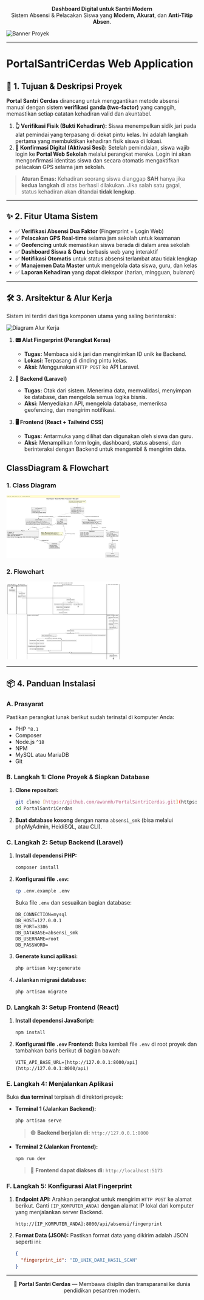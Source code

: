 <p align="center">
  <b>Dashboard Digital untuk Santri Modern</b><br/>
  Sistem Absensi & Pelacakan Siswa yang <b>Modern</b>, <b>Akurat</b>, dan <b>Anti-Titip Absen</b>.
</p>


![Banner Proyek](https://placehold.co/1000x300/3498db/ffffff?text=Portal+Santri+Cerdas+-+Sistem+Absensi+Modern)

---
# PortalSantriCerdas Web Application

## 🎯 1. Tujuan & Deskripsi Proyek

**Portal Santri Cerdas** dirancang untuk menggantikan metode absensi manual dengan sistem **verifikasi ganda (two-factor)** yang canggih, memastikan setiap catatan kehadiran valid dan akuntabel.

1.  **👆 Verifikasi Fisik (Bukti Kehadiran):** Siswa menempelkan sidik jari pada alat pemindai yang terpasang di dekat pintu kelas. Ini adalah langkah pertama yang membuktikan kehadiran fisik siswa di lokasi.
2.  **📱 Konfirmasi Digital (Aktivasi Sesi):** Setelah pemindaian, siswa wajib login ke **Portal Web Sekolah** melalui perangkat mereka. Login ini akan mengonfirmasi identitas siswa dan secara otomatis mengaktifkan pelacakan GPS selama jam sekolah.

> **Aturan Emas:** Kehadiran seorang siswa dianggap **SAH** hanya jika **kedua langkah** di atas berhasil dilakukan. Jika salah satu gagal, status kehadiran akan ditandai **tidak lengkap**.

---

## ✨ 2. Fitur Utama Sistem

* ✅ **Verifikasi Absensi Dua Faktor** (Fingerprint + Login Web)
* ✅ **Pelacakan GPS Real-time** selama jam sekolah untuk keamanan
* ✅ **Geofencing** untuk memastikan siswa berada di dalam area sekolah
* ✅ **Dashboard Siswa & Guru** berbasis web yang interaktif
* ✅ **Notifikasi Otomatis** untuk status absensi terlambat atau tidak lengkap
* ✅ **Manajemen Data Master** untuk mengelola data siswa, guru, dan kelas
* ✅ **Laporan Kehadiran** yang dapat diekspor (harian, mingguan, bulanan)

---

## 🛠️ 3. Arsitektur & Alur Kerja

Sistem ini terdiri dari tiga komponen utama yang saling berinteraksi:

![Diagram Alur Kerja](https://placehold.co/900x250/f1f1f1/333333?text=Fingerprint+Device+<->+Laravel+Backend+<->+React+Frontend)

1.  **📟 Alat Fingerprint (Perangkat Keras)**
    * **Tugas:** Membaca sidik jari dan mengirimkan ID unik ke Backend.
    * **Lokasi:** Terpasang di dinding pintu kelas.
    * **Aksi:** Menggunakan `HTTP POST` ke API Laravel.

2.  **🧠 Backend (Laravel)**
    * **Tugas:** Otak dari sistem. Menerima data, memvalidasi, menyimpan ke database, dan mengelola semua logika bisnis.
    * **Aksi:** Menyediakan API, mengelola database, memeriksa geofencing, dan mengirim notifikasi.

3.  **🖥️ Frontend (React + Tailwind CSS)**
    * **Tugas:** Antarmuka yang dilihat dan digunakan oleh siswa dan guru.
    * **Aksi:** Menampilkan form login, dashboard, status absensi, dan berinteraksi dengan Backend untuk mengambil & mengirim data.
## ClassDiagram & Flowchart 

### 1. Class Diagram
<img src="assets/ClassDiagram.png" width="300"/>

### 2. Flowchart
<img src="assets/Flowchart.png" width="300"/>


---

## 📦 4. Panduan Instalasi

### A. Prasyarat
Pastikan perangkat lunak berikut sudah terinstal di komputer Anda:
* PHP `^8.1`
* Composer
* Node.js `^18`
* NPM
* MySQL atau MariaDB
* Git

### B. Langkah 1: Clone Proyek & Siapkan Database
1.  **Clone repositori:**
    ```bash
    git clone [https://github.com/awanmh/PortalSantriCerdas.git](https://github.com/awanmh/PortalSantriCerdas.git)
    cd PortalSantriCerdas
    ```
2.  **Buat database kosong** dengan nama `absensi_smk` (bisa melalui phpMyAdmin, HeidiSQL, atau CLI).

### C. Langkah 2: Setup Backend (Laravel)
1.  **Install dependensi PHP:**
    ```bash
    composer install
    ```
2.  **Konfigurasi file `.env`:**
    ```bash
    cp .env.example .env
    ```
    Buka file `.env` dan sesuaikan bagian database:
    ```env
    DB_CONNECTION=mysql
    DB_HOST=127.0.0.1
    DB_PORT=3306
    DB_DATABASE=absensi_smk
    DB_USERNAME=root
    DB_PASSWORD=
    ```
3.  **Generate kunci aplikasi:**
    ```bash
    php artisan key:generate
    ```
4.  **Jalankan migrasi database:**
    ```bash
    php artisan migrate
    ```

### D. Langkah 3: Setup Frontend (React)
1.  **Install dependensi JavaScript:**
    ```bash
    npm install
    ```
2.  **Konfigurasi file `.env` Frontend:**
    Buka kembali file `.env` di root proyek dan tambahkan baris berikut di bagian bawah:
    ```env
    VITE_API_BASE_URL=[http://127.0.0.1:8000/api](http://127.0.0.1:8000/api)
    ```

### E. Langkah 4: Menjalankan Aplikasi
Buka **dua terminal** terpisah di direktori proyek:

* **Terminal 1 (Jalankan Backend):**
    ```bash
    php artisan serve
    ```
    > 🟢 **Backend berjalan di:** `http://127.0.0.1:8000`

* **Terminal 2 (Jalankan Frontend):**
    ```bash
    npm run dev
    ```
    > 🔵 **Frontend dapat diakses di:** `http://localhost:5173`

### F. Langkah 5: Konfigurasi Alat Fingerprint
1.  **Endpoint API:**
    Arahkan perangkat untuk mengirim `HTTP POST` ke alamat berikut. Ganti `[IP_KOMPUTER_ANDA]` dengan alamat IP lokal dari komputer yang menjalankan server Backend.
    ```
    http://[IP_KOMPUTER_ANDA]:8000/api/absensi/fingerprint
    ```

2.  **Format Data (JSON):**
    Pastikan format data yang dikirim adalah JSON seperti ini:
    ```json
    {
      "fingerprint_id": "ID_UNIK_DARI_HASIL_SCAN"
    }
    ```
---

<p align="center">
  🚀 <b>Portal Santri Cerdas</b> — Membawa disiplin dan transparansi ke dunia pendidikan pesantren modern.
</p>
